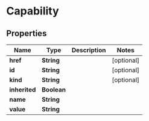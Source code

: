 

# Capability


## Properties

Name | Type | Description | Notes
------------ | ------------- | ------------- | -------------
**href** | **String** |  |  [optional]
**id** | **String** |  |  [optional]
**kind** | **String** |  |  [optional]
**inherited** | **Boolean** |  | 
**name** | **String** |  | 
**value** | **String** |  | 




